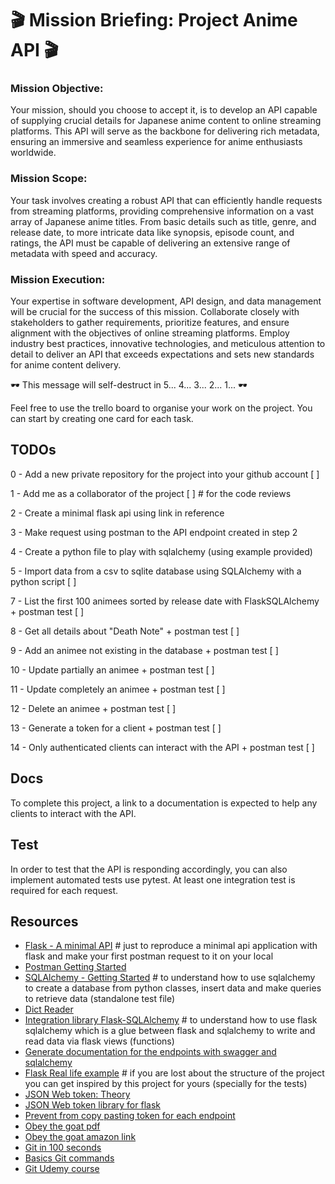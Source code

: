 # 🎬 Mission Briefing: Project Anime API 🎬

### Mission Objective:
Your mission, should you choose to accept it, is to develop an API capable of supplying crucial details for Japanese anime content to online streaming platforms. This API will serve as the backbone for delivering rich metadata, ensuring an immersive and seamless experience for anime enthusiasts worldwide.

### Mission Scope:
Your task involves creating a robust API that can efficiently handle requests from streaming platforms, providing comprehensive information on a vast array of Japanese anime titles. From basic details such as title, genre, and release date, to more intricate data like synopsis, episode count, and ratings, the API must be capable of delivering an extensive range of metadata with speed and accuracy.

### Mission Execution:
Your expertise in software development, API design, and data management will be crucial for the success of this mission. Collaborate closely with stakeholders to gather requirements, prioritize features, and ensure alignment with the objectives of online streaming platforms. Employ industry best practices, innovative technologies, and meticulous attention to detail to deliver an API that exceeds expectations and sets new standards for anime content delivery.

🕶️ This message will self-destruct in 5... 4... 3... 2... 1... 🕶️

Feel free to use the trello board to organise your work on the project.
You can start by creating one card for each task.

## TODOs

0 - Add a new private repository for the project into your github account [  ]

1 - Add me as a collaborator of the project [  ] # for the code reviews

2 - Create a minimal flask api using link in reference

3 - Make request using postman to the API endpoint created in step 2

4 - Create a python file to play with sqlalchemy (using example provided)

5 - Import data from a csv to sqlite database using SQLAlchemy with a python script [  ]

7 - List the first 100 animees sorted by release date with FlaskSQLAlchemy + postman test [  ]

8 - Get all details about "Death Note" + postman test [  ]

9 - Add an animee not existing in the database + postman test [  ]

10 - Update partially an animee + postman test [  ]

11 - Update completely an animee + postman test [  ]

12 - Delete an animee + postman test [  ]

13 - Generate a token for a client + postman test [  ]

14 - Only authenticated clients can interact with the API + postman test [  ]

## Docs

To complete this project, a link to a documentation is expected to help any clients to interact with the API.

## Test

In order to test that the API is responding accordingly, you can also implement automated tests use pytest.
At least one integration test is required for each request.

## Resources
- [Flask - A minimal API](https://sentry.io/answers/return-json-in-flask-view/) # just to reproduce a minimal api application with flask and make your first postman request to it on your local
- [Postman Getting Started](https://www.youtube.com/watch?v=MFxk5BZulVU)
- [SQLAlchemy - Getting Started](https://docs.sqlalchemy.org/en/20/orm/quickstart.html) # to understand how to use sqlalchemy to create a database from python classes, insert data and make queries to retrieve data (standalone test file)
- [Dict Reader](https://docs.python.org/3/library/csv.html#csv.DictReader)
- [Integration library Flask-SQLAlchemy](https://flask-sqlalchemy.palletsprojects.com/en/3.1.x/) # to understand how to use flask sqlalchemy which is a glue between flask and sqlalchemy to write and read data via flask views (functions)
- [Generate documentation for the endpoints with swagger and sqlalchemy](https://github.com/thomaxxl/safrs)
- [Flask Real life example](https://github.com/gothinkster/flask-realworld-example-app) # if you are lost about the structure of the project you can get inspired by this project for yours (specially for the tests)
- [JSON Web token: Theory](https://4geeks.com/lesson/what-is-JWT-and-how-to-implement-with-Flask)
- [JSON Web token library for flask](https://github.com/vimalloc/flask-jwt-extended)
- [Prevent from copy pasting token for each endpoint](https://community.postman.com/t/how-to-automatically-set-a-bearer-token-for-your-postman-requests/10126/17)
- [Obey the goat pdf](https://englishonlineclub.com/pdf/Test-Driven%20Development%20with%20Python%20(Second%20Edition)%20%5BEnglishOnlineClub.com%5D.pdf)
- [Obey the goat amazon link](https://www.amazon.co.uk/Test-Driven-Development-Python-Selenium-JavaScript-x/dp/1491958707/ref=as_li_ss_tl?ie=UTF8&qid=1502337608&sr=8-2&keywords=tdd+python&linkCode=sl1&tag=obethetesgoa-21&linkId=472f4eea099a845ca709cffeee73d909)
- [Git in 100 seconds](https://www.youtube.com/watch?v=hwP7WQkmECE)
- [Basics Git commands](https://www.youtube.com/watch?v=8lGpZkjnkt4)
- [Git Udemy course](https://www.udemy.com/course/git-complete/?couponCode=OT50624NEW)
